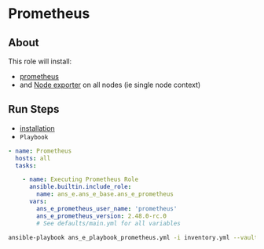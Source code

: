 # Prometheus

## About

This role will install:
* [prometheus](tasks/prometheus_install.yml)
* and [Node exporter](tasks/prometheus_node_exporter.yml)
on all nodes (ie single node context)

## Run Steps

* [installation](../../README.md#installation)
* `Playbook`
```yaml
- name: Prometheus
  hosts: all
  tasks:

    - name: Executing Prometheus Role
      ansible.builtin.include_role:
        name: ans_e.ans_e_base.ans_e_prometheus
      vars:
        ans_e_prometheus_user_name: 'prometheus'
        ans_e_prometheus_version: 2.48.0-rc.0
        # See defaults/main.yml for all variables        
```
```bash
ansible-playbook ans_e_playbook_prometheus.yml -i inventory.yml --vault-id passphrase.sh
```

